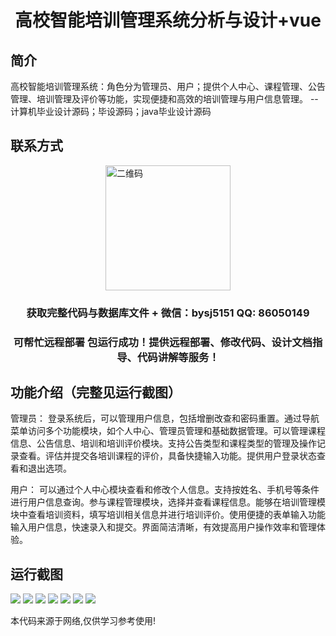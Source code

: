 <p><h1 align="center">高校智能培训管理系统分析与设计+vue</h1></p>

## 简介
高校智能培训管理系统：角色分为管理员、用户；提供个人中心、课程管理、公告管理、培训管理及评价等功能，实现便捷和高效的培训管理与用户信息管理。    --计算机毕业设计源码；毕设源码；java毕业设计源码


## 联系方式
<img src="https://bs-1329754181.cos.ap-shanghai.myqcloud.com/wx.jpg" alt="二维码" style="display: block; margin: 0 auto;" width="200px">
<p><h3 align="center">获取完整代码与数据库文件 + 微信：bysj5151 QQ: 86050149</h3></p>
<p><h3 align="center">可帮忙远程部署 包运行成功！提供远程部署、修改代码、设计文档指导、代码讲解等服务！</h3></p>

## 功能介绍（完整见运行截图）
管理员： 登录系统后，可以管理用户信息，包括增删改查和密码重置。通过导航菜单访问多个功能模块，如个人中心、管理员管理和基础数据管理。可以管理课程信息、公告信息、培训和培训评价模块。支持公告类型和课程类型的管理及操作记录查看。评估并提交各培训课程的评价，具备快捷输入功能。提供用户登录状态查看和退出选项。

用户： 可以通过个人中心模块查看和修改个人信息。支持按姓名、手机号等条件进行用户信息查询。参与课程管理模块，选择并查看课程信息。能够在培训管理模块中查看培训资料，填写培训相关信息并进行培训评价。使用便捷的表单输入功能输入用户信息，快速录入和提交。界面简洁清晰，有效提高用户操作效率和管理体验。


## 运行截图
![](https://bs-1329754181.cos.ap-shanghai.myqcloud.com/ssm/CollegeIntelligentTrainingManagementSystemAnalysis/img/001.jpg)
![](https://bs-1329754181.cos.ap-shanghai.myqcloud.com/ssm/CollegeIntelligentTrainingManagementSystemAnalysis/img/002.jpg)
![](https://bs-1329754181.cos.ap-shanghai.myqcloud.com/ssm/CollegeIntelligentTrainingManagementSystemAnalysis/img/003.jpg)
![](https://bs-1329754181.cos.ap-shanghai.myqcloud.com/ssm/CollegeIntelligentTrainingManagementSystemAnalysis/img/004.jpg)
![](https://bs-1329754181.cos.ap-shanghai.myqcloud.com/ssm/CollegeIntelligentTrainingManagementSystemAnalysis/img/005.jpg)
![](https://bs-1329754181.cos.ap-shanghai.myqcloud.com/ssm/CollegeIntelligentTrainingManagementSystemAnalysis/img/006.jpg)
![](https://bs-1329754181.cos.ap-shanghai.myqcloud.com/ssm/CollegeIntelligentTrainingManagementSystemAnalysis/img/007.jpg)

<p>本代码来源于网络,仅供学习参考使用!</p>

